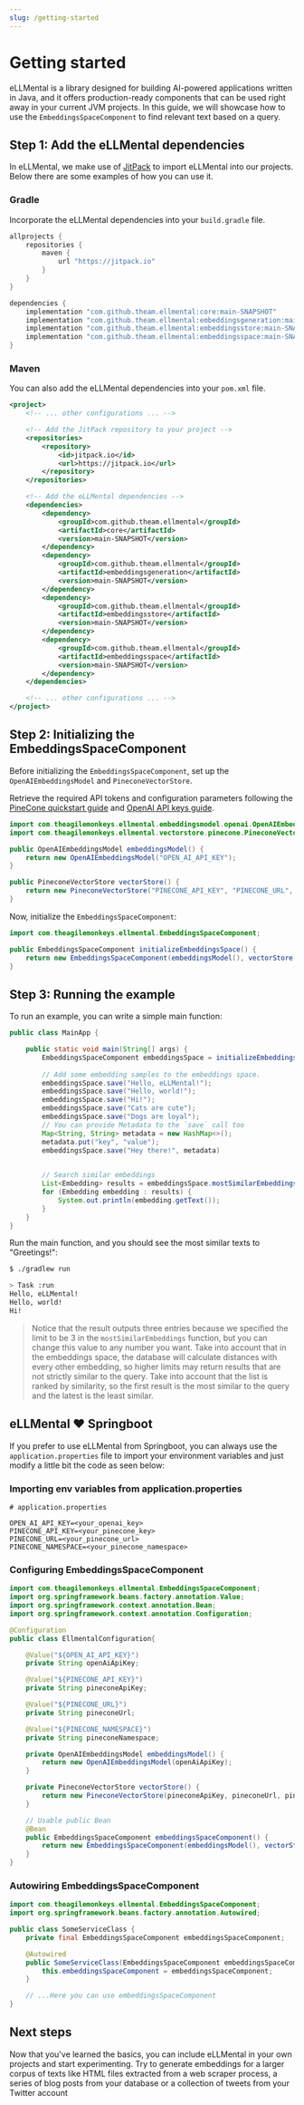 ```yaml
---
slug: /getting-started
---
```

# Getting started

eLLMental is a library designed for building AI-powered applications written in Java, and it offers production-ready components that can be used right away in your current JVM projects. In this guide, we will showcase how to use the `EmbeddingsSpaceComponent` to find relevant text based on a query.

## Step 1: Add the eLLMental dependencies

In eLLMental, we make use of [JitPack](https://jitpack.io) to import eLLMental into our projects. Below there are some examples of how you can use it.

### Gradle

Incorporate the eLLMental dependencies into your `build.gradle` file.

```kotlin
allprojects {
    repositories {
        maven {
            url "https://jitpack.io"
        }
    }
}

dependencies {
    implementation "com.github.theam.ellmental:core:main-SNAPSHOT"
    implementation "com.github.theam.ellmental:embeddingsgeneration:main-SNAPSHOT"
    implementation "com.github.theam.ellmental:embeddingsstore:main-SNAPSHOT"
    implementation "com.github.theam.ellmental:embeddingsspace:main-SNAPSHOT"
}
```

### Maven

You can also add the eLLMental dependencies into your `pom.xml` file.

```xml
<project>
    <!-- ... other configurations ... -->

    <!-- Add the JitPack repository to your project -->
    <repositories>
        <repository>
            <id>jitpack.io</id>
            <url>https://jitpack.io</url>
        </repository>
    </repositories>

    <!-- Add the eLLMental dependencies -->
    <dependencies>
        <dependency>
            <groupId>com.github.theam.ellmental</groupId>
            <artifactId>core</artifactId>
            <version>main-SNAPSHOT</version>
        </dependency>
        <dependency>
            <groupId>com.github.theam.ellmental</groupId>
            <artifactId>embeddingsgeneration</artifactId>
            <version>main-SNAPSHOT</version>
        </dependency>
        <dependency>
            <groupId>com.github.theam.ellmental</groupId>
            <artifactId>embeddingsstore</artifactId>
            <version>main-SNAPSHOT</version>
        </dependency>
        <dependency>
            <groupId>com.github.theam.ellmental</groupId>
            <artifactId>embeddingsspace</artifactId>
            <version>main-SNAPSHOT</version>
        </dependency>
    </dependencies>

    <!-- ... other configurations ... -->
</project>

```



## Step 2: Initializing the EmbeddingsSpaceComponent

Before initializing the `EmbeddingsSpaceComponent`, set up the `OpenAIEmbeddingsModel` and `PineconeVectorStore`.

Retrieve the required API tokens and configuration parameters following the [PineCone quickstart guide](https://docs.pinecone.io/docs/quickstart) and [OpenAI API keys guide](https://platform.openai.com/docs/guides/production-best-practices/api-keys).

```java
import com.theagilemonkeys.ellmental.embeddingsmodel.openai.OpenAIEmbeddingsModel;
import com.theagilemonkeys.ellmental.vectorstore.pinecone.PineconeVectorStore;

public OpenAIEmbeddingsModel embeddingsModel() {
    return new OpenAIEmbeddingsModel("OPEN_AI_API_KEY");
}

public PineconeVectorStore vectorStore() {
    return new PineconeVectorStore("PINECONE_API_KEY", "PINECONE_URL", "PINECONE_NAMESPACE");
}
```

Now, initialize the `EmbeddingsSpaceComponent`:

```java
import com.theagilemonkeys.ellmental.EmbeddingsSpaceComponent;

public EmbeddingsSpaceComponent initializeEmbeddingsSpace() {
    return new EmbeddingsSpaceComponent(embeddingsModel(), vectorStore());
}
```

## Step 3: Running the example

To run an example, you can write a simple main function:

```java
public class MainApp {

    public static void main(String[] args) {
        EmbeddingsSpaceComponent embeddingsSpace = initializeEmbeddingsSpace();
        
        // Add some embedding samples to the embeddings space.
        embeddingsSpace.save("Hello, eLLMental!");
        embeddingsSpace.save("Hello, world!");
        embeddingsSpace.save("Hi!");
        embeddingsSpace.save("Cats are cute");
        embeddingsSpace.save("Dogs are loyal");
        // You can provide Metadata to the `save` call too
        Map<String, String> metadata = new HashMap<>();
        metadata.put("key", "value");
        embeddingsSpace.save("Hey there!", metadata)

        
        // Search similar embeddings
        List<Embedding> results = embeddingsSpace.mostSimilarEmbeddings("Greetings!", 3);
        for (Embedding embedding : results) {
            System.out.println(embedding.getText());
        }
    }
}
```

Run the main function, and you should see the most similar texts to "Greetings!":

```bash
$ ./gradlew run

> Task :run
Hello, eLLMental!
Hello, world!
Hi!
```

> Notice that the result outputs three entries because we specified the limit to be 3 in the `mostSimilarEmbeddings` function, but you can change this value to any number you want. Take into account that in the embeddings space, the database will calculate distances with every other embedding, so higher limits may return results that are not strictly similar to the query. Take into account that the list is ranked by similarity, so the first result is the most similar to the query and the latest is the least similar.

## eLLMental :heart: Springboot

If you prefer to use eLLMental from Springboot, you can always use the `application.properties` file to import your environment variables and just modify a little bit the code as seen below:

### Importing env variables from application.properties

```
# application.properties

OPEN_AI_API_KEY=<your_openai_key>
PINECONE_API_KEY=<your_pinecone_key>
PINECONE_URL=<your_pinecone_url>
PINECONE_NAMESPACE=<your_pinecone_namespace>
```

### Configuring EmbeddingsSpaceComponent

```java
import com.theagilemonkeys.ellmental.EmbeddingsSpaceComponent;
import org.springframework.beans.factory.annotation.Value;
import org.springframework.context.annotation.Bean;
import org.springframework.context.annotation.Configuration;

@Configuration
public class EllmentalConfiguration{

    @Value("${OPEN_AI_API_KEY}")
    private String openAiApiKey;

    @Value("${PINECONE_API_KEY}")
    private String pineconeApiKey;

    @Value("${PINECONE_URL}")
    private String pineconeUrl;

    @Value("${PINECONE_NAMESPACE}")
    private String pineconeNamespace;

    private OpenAIEmbeddingsModel embeddingsModel() {
        return new OpenAIEmbeddingsModel(openAiApiKey);
    }

    private PineconeVectorStore vectorStore() {
        return new PineconeVectorStore(pineconeApiKey, pineconeUrl, pineconeNamespace);
    }

    // Usable public Bean
    @Bean
    public EmbeddingsSpaceComponent embeddingsSpaceComponent() {
        return new EmbeddingsSpaceComponent(embeddingsModel(), vectorStore());
    }
}
```

### Autowiring EmbeddingsSpaceComponent

```java
import com.theagilemonkeys.ellmental.EmbeddingsSpaceComponent;
import org.springframework.beans.factory.annotation.Autowired;

public class SomeServiceClass {
    private final EmbeddingsSpaceComponent embeddingsSpaceComponent;

    @Autowired
    public SomeServiceClass(EmbeddingsSpaceComponent embeddingsSpaceComponent){
        this.embeddingsSpaceComponent = embeddingsSpaceComponent;
    }

    // ...Here you can use embeddingsSpaceComponent
}
```


## Next steps

Now that you've learned the basics, you can include eLLMental in your own projects and start experimenting. Try to generate embeddings for a larger corpus of texts like HTML files extracted from a web scraper process, a series of blog posts from your database or a collection of tweets from your Twitter account

